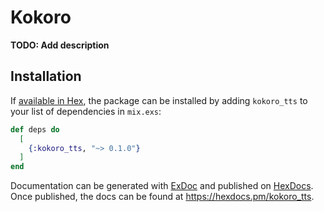 # Kokoro

**TODO: Add description**

## Installation

If [available in Hex](https://hex.pm/docs/publish), the package can be installed
by adding `kokoro_tts` to your list of dependencies in `mix.exs`:

```elixir
def deps do
  [
    {:kokoro_tts, "~> 0.1.0"}
  ]
end
```

Documentation can be generated with [ExDoc](https://github.com/elixir-lang/ex_doc)
and published on [HexDocs](https://hexdocs.pm). Once published, the docs can
be found at <https://hexdocs.pm/kokoro_tts>.

